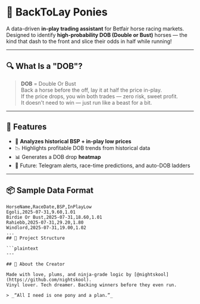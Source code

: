 # 🐎 BackToLay Ponies

A data-driven **in-play trading assistant** for Betfair horse racing markets.  
Designed to identify **high-probability DOB (Double or Bust)** horses — the kind that dash to the front and slice their odds in half while running!

---

## 🔍 What Is a "DOB"?

> **DOB** = Double Or Bust  
Back a horse before the off, lay it at half the price in-play.  
If the price drops, you win both trades — zero risk, sweet profit.  
It doesn't need to win — just run like a beast for a bit.

---

## 🚀 Features

- 🧠 **Analyzes historical BSP + in-play low prices**
- 📉 Highlights profitable DOB trends from historical data
- 📊 Generates a DOB drop **heatmap**
- 🧪 Future: Telegram alerts, race-time predictions, and auto-DOB ladders

---

## 📦 Sample Data Format

```csv
HorseName,RaceDate,BSP,InPlayLow
Egoli,2025-07-31,9.60,1.01
Birdie Or Bust,2025-07-31,18.60,1.01
Rahiebb,2025-07-31,29.20,1.80
Windlord,2025-07-31,19.00,1.02
...
## 📁 Project Structure

```plaintext
---

## 👤 About the Creator

Made with love, plums, and ninja-grade logic by [@nightskool](https://github.com/nightskool).  
Vinyl lover. Tech dreamer. Backing winners before they even run.

> _“All I need is one pony and a plan.”_


